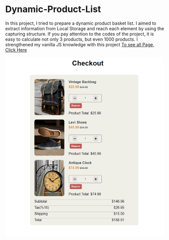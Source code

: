 # Dynamic-Product-List
In this project, I tried to prepare a dynamic product basket list. I aimed to extract information from Local Storage and reach each element by using the capturing structure. If you pay attention to the codes of the project, it is easy to calculate not only 3 products, but even 1000 products. I strengthened my vanilla JS knowledge with this project
[To see all Page, Click Here](https://muazv.github.io/Dynamic-Product-List/)

![](https://github.com/MuazV/Dynamic-Product-List/blob/master/checkout_app.gif)
